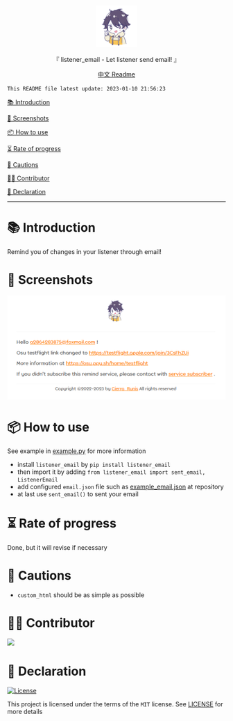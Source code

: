 <div align="center">
  <img id="listener_email" width="96" alt="listener_email" src="https://raw.githubusercontent.com/Cierra-Runis/listener_email/master/repository_icon/icon.svg">
  <p>『 listener_email - Let listener send email! 』</p>
  <a href='https://github.com/Cierra-Runis/listener_email/blob/master/README_zh.md'>中文 Readme</a>
</div>

`This README file latest update: 2023-01-10 21:56:23`

[📚 Introduction](#-Introduction)

[📸 Screenshots](#-Screenshots)

[📦 How to use](#-How-to-use)

[⏳ Rate of progress](#-Rate-of-progress)

[📌 Cautions](#-Cautions)

[🧑‍💻 Contributor](#-Contributor)

[🔦 Declaration](#-Declaration)

---

# 📚 Introduction

Remind you of changes in your listener through email!

# 📸 Screenshots

![screenshots_1](https://raw.githubusercontent.com/Cierra-Runis/listener_email/master/img/screenshots_zh_1.png)

# 📦 How to use

See example in [example.py](https://github.com/Cierra-Runis/listener_email/blob/master/src/listener_email/example.py) for more information

- install `listener_email` by `pip install listener_email`
- then import it by adding `from listener_email import sent_email, ListenerEmail`
- add configured `email.json` file such as [example_email.json](https://github.com/Cierra-Runis/listener_email/blob/master/src/listener_email/example_email.json) at repository
- at last use `sent_email()` to sent your email

# ⏳ Rate of progress

Done, but it will revise if necessary

# 📌 Cautions

- `custom_html` should be as simple as possible

# 🧑‍💻 Contributor

<a href="https://github.com/Cierra-Runis/listener_email/graphs/contributors">
  <img src="https://contrib.rocks/image?repo=Cierra-Runis/listener_email" />
</a>

# 🔦 Declaration

[![License](https://img.shields.io/github/license/Cierra-Runis/listener_email)](https://github.com/Cierra-Runis/listener_email/blob/master/LICENSE)

This project is licensed under the terms of the `MIT` license. See [LICENSE](https://github.com/Cierra-Runis/listener_email/blob/master/LICENSE) for more details
